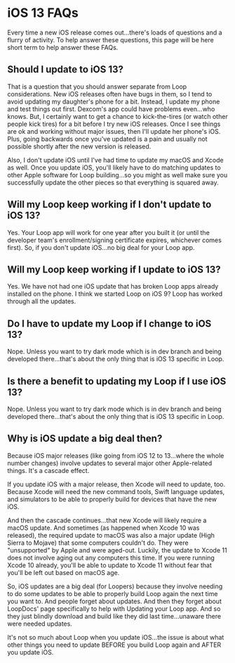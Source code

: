 # iOS 13 FAQs

Every time a new iOS release comes out...there's loads of questions and a flurry of activity. To help answer these questions, this page will be here short term to help answer these FAQs.

## Should I update to iOS 13?

That is a question that you should answer separate from Loop considerations. New iOS releases often have bugs in them, so I tend to avoid updating my daughter's phone for a bit. Instead, I update my phone and test things out first. Dexcom's app could have problems even...who knows. But, I certainly want to get a chance to kick-the-tires (or watch other people kick tires) for a bit before I try new iOS releases. Once I see things are ok and working without major issues, then I'll update her phone's iOS. Plus, going backwards once you've updated is a pain and usually not possible shortly after the new version is released.

Also, I don't update iOS until I've had time to update my macOS and Xcode as well. Once you update iOS, you'll likely have to do matching updates to other Apple software for Loop building...so you might as well make sure you successfully update the other pieces so that everything is squared away.

## Will my Loop keep working if I don't update to iOS 13?

Yes. Your Loop app will work for one year after you built it (or until the developer team's enrollment/signing certificate expires, whichever comes first). So, if you don't update iOS...no big deal for your Loop app.

## Will my Loop keep working if I update to iOS 13?

Yes. We have not had one iOS update that has broken Loop apps already installed on the phone. I think we started Loop on iOS 9? Loop has worked through all the updates.

## Do I have to update my Loop if I change to iOS 13?

Nope. Unless you want to try dark mode which is in dev branch and being developed there...that's about the only thing that is iOS 13 specific in Loop.

## Is there a benefit to updating my Loop if I use iOS 13?

Nope. Unless you want to try dark mode which is in dev branch and being developed there...that's about the only thing that is iOS 13 specific in Loop.

## Why is iOS update a big deal then?

Because iOS major releases (like going from iOS 12 to 13...where the whole number changes) involve updates to several major other Apple-related things. It's a cascade effect.

If you update iOS with a major release, then Xcode will need to update, too. Because Xcode will need the new command tools, Swift language updates, and simulators to be able to properly build for devices that have the new iOS.

And then the cascade continues...that new Xcode will likely require a macOS update. And sometimes (as happened when Xcode 10 was released), the required update to macOS was also a major update (High Sierra to Mojave) that some computers couldn't do. They were "unsupported" by Apple and were aged-out. Luckily, the update to Xcode 11 does not involve aging out any computers this time. If you were running Xcode 10 already, you'll be able to update to Xcode 11 without fear that you'll be left out based on macOS age.

So, iOS updates are a big deal (for Loopers) because they involve needing to do some updates to be able to properly build Loop again the next time you want to. And people forget about updates. And then they forget about LoopDocs' page specifically to help with Updating your Loop app. And so they just blindly download and build like they did last time...unaware there were needed updates.

It's not so much about Loop when you update iOS...the issue is about what other things you need to update BEFORE you build Loop again and AFTER you update iOS.
